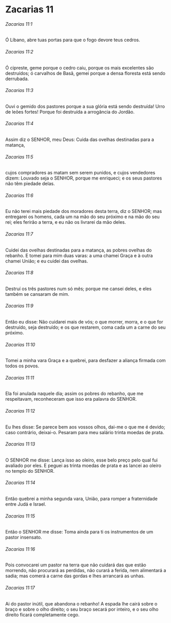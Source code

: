 # Zacarias 11

###### Zacarias 11:1

Ó Líbano, abre tuas portas para que o fogo devore teus cedros.

###### Zacarias 11:2

Ó cipreste, geme porque o cedro caiu, porque os mais excelentes são destruídos; ó carvalhos de Basã, gemei porque a densa floresta está sendo derrubada.

###### Zacarias 11:3

Ouvi o gemido dos pastores porque a sua glória está sendo destruída! Urro de leões fortes! Porque foi destruída a arrogância do Jordão.

###### Zacarias 11:4

Assim diz o SENHOR, meu Deus: Cuida das ovelhas destinadas para a matança,

###### Zacarias 11:5

cujos compradores as matam sem serem punidos, e cujos vendedores dizem: Louvado seja o SENHOR, porque me enriqueci; e os seus pastores não têm piedade delas.

###### Zacarias 11:6

Eu não terei mais piedade dos moradores desta terra, diz o SENHOR; mas entregarei os homens, cada um na mão do seu próximo e na mão do seu rei; eles ferirão a terra, e eu não os livrarei da mão deles.

###### Zacarias 11:7

Cuidei das ovelhas destinadas para a matança, as pobres ovelhas do rebanho. E tomei para mim duas varas: a uma chamei Graça e à outra chamei União; e eu cuidei das ovelhas.

###### Zacarias 11:8

Destruí os três pastores num só mês; porque me cansei deles, e eles também se cansaram de mim.

###### Zacarias 11:9

Então eu disse: Não cuidarei mais de vós; o que morrer, morra, e o que for destruído, seja destruído; e os que restarem, coma cada um a carne do seu próximo.

###### Zacarias 11:10

Tomei a minha vara Graça e a quebrei, para desfazer a aliança firmada com todos os povos.

###### Zacarias 11:11

Ela foi anulada naquele dia; assim os pobres do rebanho, que me respeitavam, reconheceram que isso era palavra do SENHOR.

###### Zacarias 11:12

Eu lhes disse: Se parece bem aos vossos olhos, dai-me o que me é devido; caso contrário, deixai-o. Pesaram para meu salário trinta moedas de prata.

###### Zacarias 11:13

O SENHOR me disse: Lança isso ao oleiro, esse belo preço pelo qual fui avaliado por eles. E peguei as trinta moedas de prata e as lancei ao oleiro no templo do SENHOR.

###### Zacarias 11:14

Então quebrei a minha segunda vara, União, para romper a fraternidade entre Judá e Israel.

###### Zacarias 11:15

Então o SENHOR me disse: Toma ainda para ti os instrumentos de um pastor insensato.

###### Zacarias 11:16

Pois convocarei um pastor na terra que não cuidará das que estão morrendo, não procurará as perdidas, não curará a ferida, nem alimentará a sadia; mas comerá a carne das gordas e lhes arrancará as unhas.

###### Zacarias 11:17

Ai do pastor inútil, que abandona o rebanho! A espada lhe cairá sobre o braço e sobre o olho direito; o seu braço secará por inteiro, e o seu olho direito ficará completamente cego.

